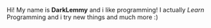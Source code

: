 Hi! My name is __DarkLemmy__ and i like programming!
I actually *Learn* Programming and i try new things and much more :)
